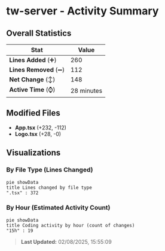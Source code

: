 # tw-server - Activity Summary 

## Overall Statistics

| Stat                   | Value                                                             |
| ---------------------- | ----------------------------------------------------------------- |
| **Lines Added** (➕)   | 260                                          |
| **Lines Removed** (➖) | 112                                        |
| **Net Change** (↕)    | 148                |
| **Active Time** (⌚)   | 28 minutes |


## Modified Files
- **App.tsx** (+232, -112)
- **Logo.tsx** (+28, -0)

## Visualizations

### By File Type (Lines Changed)

```mermaid
pie showData
title Lines changed by file type
".tsx" : 372
```

### By Hour (Estimated Activity Count)

```mermaid
pie showData
title Coding activity by hour (count of changes)
"15h" : 19
```


> **Last Updated:** 02/08/2025, 15:55:09